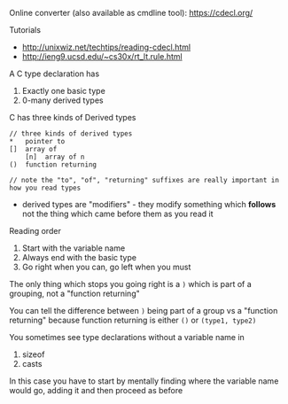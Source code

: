 
Online converter (also available as cmdline tool): https://cdecl.org/

Tutorials

* http://unixwiz.net/techtips/reading-cdecl.html
* http://ieng9.ucsd.edu/~cs30x/rt_lt.rule.html


A C type declaration has

1. Exactly one basic type
2. 0-many derived types

C has three kinds of Derived types

```
// three kinds of derived types
*   pointer to
[]  array of
    [n]  array of n
()  function returning

// note the "to", "of", "returning" suffixes are really important in how you read types
```

* derived types are "modifiers" - they modify something which **follows** not the thing which came before them as you read it

Reading order

1. Start with the variable name
2. Always end with the basic type
3. Go right when you can, go left when you must

The only thing which stops you going right is a `)` which is part of a
grouping, not a "function returning"

You can tell the difference between `)` being part of a group vs a "function
returning" because function returning is either `()` or `(type1, type2)`


You sometimes see type declarations without a variable name in

1. sizeof
2. casts

In this case you have to start by mentally finding where the variable name
would go, adding it and then proceed as before

